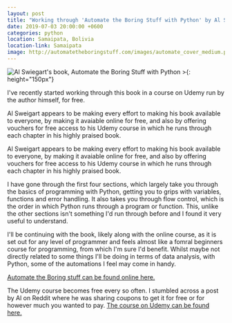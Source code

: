 ```yaml
---
layout: post
title: "Working through 'Automate the Boring Stuff with Python' by Al Sweigart"
date: 2019-07-03 20:00:00 +0600
categories: python
location: Samaipata, Bolivia
location-link: Samaipata
image: http://automatetheboringstuff.com/images/automate_cover_medium.png
---
```


![Al Swiegart's book, Automate the Boring Stuff with Python >](http://automatetheboringstuff.com/images/automate_cover_medium.png){: height="150px"}

I've recently started working through this book in a course on Udemy run by the author himself, for free.

Al Sweigart appears to be making every effort to making his book available to everyone, by making it avaiable online for free, and also by offering vouchers for free access to his Udemy course in which he runs through each chapter in his highly praised book.

<!--description-->

Al Sweigart appears to be making every effort to making his book available to everyone, by making it avaiable online for free, and also by offering vouchers for free access to his Udemy course in which he runs through each chapter in his highly praised book.

I have gone through the first four sections, which largely take you through the basics of programming with Python, getting you to grips with variables, functions and error handling. It also takes you through flow control, which is the order in which Python runs through a program or function. This, unlike the other sections isn't something I'd run through before and I found it very useful to understand.

I'll be continuing with the book, likely along with the online course, as it is set out for any level of programmer and feels almost like a fomral beginners course for programming, from which I'm sure I'd benefit. Whilst maybe not directly related to some things I'll be doing in terms of data analysis, with Python, some of the automations I feel may come in handy.

[Automate the Boring stuff can be found online here.](http://automatetheboringstuff.com/)

The Udemy course becomes free every so often. I stumbled across a post by Al on Reddit where he was sharing coupons to get it for free or for however much you wanted to pay. [The course on Udemy can be found here.](https://www.udemy.com/automate/)
